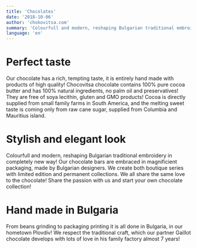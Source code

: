 ```yaml
---
title: 'Chocolates'
date: '2018-10-06'
author: 'chokovitsa.com'
summary: 'Colourfull and modern, reshaping Bulgarian traditional embroidery in completely new way!'
language: 'en'
---
```


# Perfect taste

Our chocolate has a rich, tempting taste, it is entirely hand made with products of high quality! Chocovitsa chocolate contains 100% pure cocoa butter and has 100% natural ingredients, no palm oil and preservatives! They are free of soya lecithin, gluten and GMO products! Cocoa is directly supplied from small family farms in South America, and the melting sweet taste is coming only from raw cane sugar, supplied from Columbia and Mauritius island.

# Stylish and elegant look

Colourfull and modern, reshaping Bulgarian traditional embroidery in completely new way! Our chocolate bars are embraced in magnificient packaging, made by Bulgarian designers. We create both boutique series with limited edition and permanent collections. We all share the same love to the chocolate! Share the passion with us and start your own chocolate collection!

# Hand made in Bulgaria

From beans grinding to packaging printing it is all done in Bulgaria, in our hometown Plovdiv! We respect the traditional craft, which our partner Gaillot chocolate develops with lots of love in his family factory almost 7 years!

